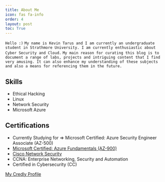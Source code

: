 ```yaml
---
title: About Me
icon: fas fa-info
order: 4
layout: post
toc: True
---
```


`Hello :)`
`My name is Kevin Tarus and I am currently an undergraduate student in Strathmore University. I am currently enthusiastic about Cyber Security and Cloud.`
`My main reason for curating this blog is to document a range of labs, projects and intriguing content that I find very amusing. It can also enhance my understanding of these subjects and also a means for referencing them in the future.`


## Skills

- Ethical Hacking
- Linux
- Network Security
- Microsoft Azure

## Certifications
- Currently Studying for => Microsoft Certified: Azure Security Engineer Associate (AZ-500)
- [Microsoft Certified: Azure Fundamentals (AZ-900)](https://www.credly.com/badges/61fad775-0ec3-4863-96d6-60ff6930f76c/public_url)
- [Cisco Network Security](https://www.credly.com/badges/725aec81-232d-47f5-9740-e93f04c37f10/public_url)
- CCNA: Enterprise Networking, Security and Automation
- Certified in Cybersecurity (CC)


[My Credly Profile](https://www.credly.com/users/kevin-tarus)









